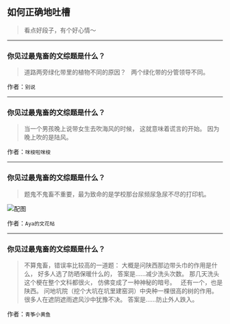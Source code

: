 ## 如何正确地吐槽

> 看点好段子，有个好心情～


 
---

### 你见过最鬼畜的文综题是什么？

> 道路两旁绿化带里的植物不同的原因？
>  
> 两个绿化带的分管领导不同。


作者：`别说`

---

### 你见过最鬼畜的文综题是什么？

> 当一个男孩晚上说带女生去吹海风的时候，
> 这就意味着谎言的开始。
> 因为晚上吹的是陆风。


作者：`咪梭啦咪梭`

---

### 你见过最鬼畜的文综题是什么？

> 题鬼不鬼畜不重要，最为致命的是学校那台尿频尿急尿不尽的打印机。



![配图](http://pic4.zhimg.com/70/v2-20467fec43c5a61d201c1338f23a6efb_b.jpg)


作者：`Aya的文花帖`

---

### 你见过最鬼畜的文综题是什么？

> 不算鬼畜，错误率比较高的一道题：
> 大概是问陕西那边带头巾的作用是什么，
> 好多人选了防晒保暖什么的，
> 答案是……减少洗头次数。
> 那几天洗头这个梗在整个文科都很火，
> 仿佛变成了一种神秘的暗号。
>  
> 还有一个，也是陕西。
> 问地坑院（挖个大坑在坑里建窑洞）中央种一棵很高的树的作用。
> 很多人在遮阴遮雨遮风沙中犹豫不决。
> 答案是……防止外人跌入。


作者：`青筝小黄鱼`
